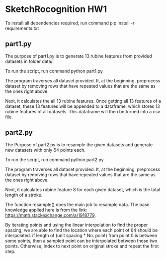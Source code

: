 # SketchRocognition HW1
To install all dependencies required, run command 
    pip install -r requirements.txt

## part1.py 
The purpose of part1.py is to generate 13 rubine features from provided datasets in folder data/. 

To run the script, run command 
    python part1.py

The program traverses all dataset provided. It, at the beginning, preprocess dataset by removing rows that have repeated values that are the same as the ones right above.

Next, it calculates the all 13 rubine features. Once getting all 13 features of a dataset, these 13 features will be appended to a dataframe, which stores  13 rubine features of all datasets. This dataframe will then be turned into a csv file.

## part2.py

The Purpose of part2.py is to resample the given datasets and generate new datasets with only 64 points each. 

To run the script, run command 
    python part2.py

The program traverses all dataset provided. It, at the beginning, preprocess dataset by removing rows that have repeated values that are the same as the ones right above.

Next, it calculates rubine feature 8 for each given dataset, which is the total length of a stroke. 

The function resample() does the main job to resample data. The base knowledge applied here is from the link: https://math.stackexchange.com/a/1918779.

By iterating points and using the linear interpolation to find the proper spacing, we are able to find the location where each point of 64 should be interpolated. if length of (unit spacing * No. point) from point 0  is between some points, then a sampled point can be interpolated between these two points. Otherwise, index to next point on original stroke and repeat the first step.